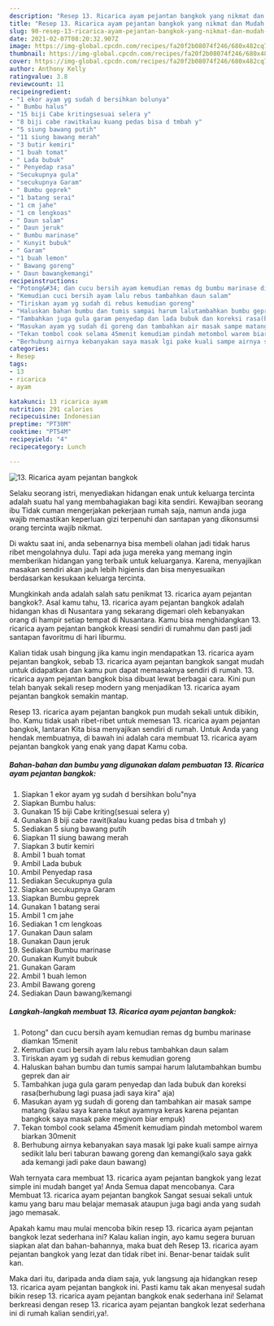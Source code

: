 ```yaml
---
description: "Resep 13. Ricarica ayam pejantan bangkok yang nikmat dan Mudah Dibuat"
title: "Resep 13. Ricarica ayam pejantan bangkok yang nikmat dan Mudah Dibuat"
slug: 90-resep-13-ricarica-ayam-pejantan-bangkok-yang-nikmat-dan-mudah-dibuat
date: 2021-02-07T08:20:32.907Z
image: https://img-global.cpcdn.com/recipes/fa20f2b08074f246/680x482cq70/13-ricarica-ayam-pejantan-bangkok-foto-resep-utama.jpg
thumbnail: https://img-global.cpcdn.com/recipes/fa20f2b08074f246/680x482cq70/13-ricarica-ayam-pejantan-bangkok-foto-resep-utama.jpg
cover: https://img-global.cpcdn.com/recipes/fa20f2b08074f246/680x482cq70/13-ricarica-ayam-pejantan-bangkok-foto-resep-utama.jpg
author: Anthony Kelly
ratingvalue: 3.8
reviewcount: 11
recipeingredient:
- "1 ekor ayam yg sudah d bersihkan bolunya"
- " Bumbu halus"
- "15 biji Cabe kritingsesuai selera y"
- "8 biji cabe rawitkalau kuang pedas bisa d tmbah y"
- "5 siung bawang putih"
- "11 siung bawang merah"
- "3 butir kemiri"
- "1 buah tomat"
- " Lada bubuk"
- " Penyedap rasa"
- "Secukupnya gula"
- "secukupnya Garam"
- " Bumbu geprek"
- "1 batang serai"
- "1 cm jahe"
- "1 cm lengkoas"
- " Daun salam"
- " Daun jeruk"
- " Bumbu marinase"
- " Kunyit bubuk"
- " Garam"
- "1 buah lemon"
- " Bawang goreng"
- " Daun bawangkemangi"
recipeinstructions:
- "Potong&#34; dan cucu bersih ayam kemudian remas dg bumbu marinase diamkan 15menit"
- "Kemudian cuci bersih ayam lalu rebus tambahkan daun salam"
- "Tiriskan ayam yg sudah di rebus kemudian goreng"
- "Haluskan bahan bumbu dan tumis sampai harum lalutambahkan bumbu geprek dan air"
- "Tambahkan juga gula garam penyedap dan lada bubuk dan koreksi rasa(berhubung lagi puasa jadi saya kira&#34; aja)"
- "Masukan ayam yg sudah di goreng dan tambahkan air masak sampe matang (kalau saya karena takut ayamnya keras karena pejantan bangkok saya masak pake megivom biar empuk)"
- "Tekan tombol cook selama 45menit kemudiam pindah metombol warem biarkan 30menit"
- "Berhubung airnya kebanyakan saya masak lgi pake kuali sampe airnya sedikit lalu beri taburan bawang goreng dan kemangi(kalo saya gakk ada kemangi jadi pake daun bawang)"
categories:
- Resep
tags:
- 13
- ricarica
- ayam

katakunci: 13 ricarica ayam 
nutrition: 291 calories
recipecuisine: Indonesian
preptime: "PT30M"
cooktime: "PT54M"
recipeyield: "4"
recipecategory: Lunch

---
```



![13. Ricarica ayam pejantan bangkok](https://img-global.cpcdn.com/recipes/fa20f2b08074f246/680x482cq70/13-ricarica-ayam-pejantan-bangkok-foto-resep-utama.jpg)

Selaku seorang istri, menyediakan hidangan enak untuk keluarga tercinta adalah suatu hal yang membahagiakan bagi kita sendiri. Kewajiban seorang ibu Tidak cuman mengerjakan pekerjaan rumah saja, namun anda juga wajib memastikan keperluan gizi terpenuhi dan santapan yang dikonsumsi orang tercinta wajib nikmat.

Di waktu  saat ini, anda sebenarnya bisa membeli olahan jadi tidak harus ribet mengolahnya dulu. Tapi ada juga mereka yang memang ingin memberikan hidangan yang terbaik untuk keluarganya. Karena, menyajikan masakan sendiri akan jauh lebih higienis dan bisa menyesuaikan berdasarkan kesukaan keluarga tercinta. 



Mungkinkah anda adalah salah satu penikmat 13. ricarica ayam pejantan bangkok?. Asal kamu tahu, 13. ricarica ayam pejantan bangkok adalah hidangan khas di Nusantara yang sekarang digemari oleh kebanyakan orang di hampir setiap tempat di Nusantara. Kamu bisa menghidangkan 13. ricarica ayam pejantan bangkok kreasi sendiri di rumahmu dan pasti jadi santapan favoritmu di hari liburmu.

Kalian tidak usah bingung jika kamu ingin mendapatkan 13. ricarica ayam pejantan bangkok, sebab 13. ricarica ayam pejantan bangkok sangat mudah untuk didapatkan dan kamu pun dapat memasaknya sendiri di rumah. 13. ricarica ayam pejantan bangkok bisa dibuat lewat berbagai cara. Kini pun telah banyak sekali resep modern yang menjadikan 13. ricarica ayam pejantan bangkok semakin mantap.

Resep 13. ricarica ayam pejantan bangkok pun mudah sekali untuk dibikin, lho. Kamu tidak usah ribet-ribet untuk memesan 13. ricarica ayam pejantan bangkok, lantaran Kita bisa menyajikan sendiri di rumah. Untuk Anda yang hendak membuatnya, di bawah ini adalah cara membuat 13. ricarica ayam pejantan bangkok yang enak yang dapat Kamu coba.

<!--inarticleads1-->

##### Bahan-bahan dan bumbu yang digunakan dalam pembuatan 13. Ricarica ayam pejantan bangkok:

1. Siapkan 1 ekor ayam yg sudah d bersihkan bolu&#34;nya
1. Siapkan  Bumbu halus:
1. Gunakan 15 biji Cabe kriting(sesuai selera y)
1. Gunakan 8 biji cabe rawit(kalau kuang pedas bisa d tmbah y)
1. Sediakan 5 siung bawang putih
1. Siapkan 11 siung bawang merah
1. Siapkan 3 butir kemiri
1. Ambil 1 buah tomat
1. Ambil  Lada bubuk
1. Ambil  Penyedap rasa
1. Sediakan Secukupnya gula
1. Siapkan secukupnya Garam
1. Siapkan  Bumbu geprek
1. Gunakan 1 batang serai
1. Ambil 1 cm jahe
1. Sediakan 1 cm lengkoas
1. Gunakan  Daun salam
1. Gunakan  Daun jeruk
1. Sediakan  Bumbu marinase
1. Gunakan  Kunyit bubuk
1. Gunakan  Garam
1. Ambil 1 buah lemon
1. Ambil  Bawang goreng
1. Sediakan  Daun bawang/kemangi




<!--inarticleads2-->

##### Langkah-langkah membuat 13. Ricarica ayam pejantan bangkok:

1. Potong&#34; dan cucu bersih ayam kemudian remas dg bumbu marinase diamkan 15menit
1. Kemudian cuci bersih ayam lalu rebus tambahkan daun salam
1. Tiriskan ayam yg sudah di rebus kemudian goreng
1. Haluskan bahan bumbu dan tumis sampai harum lalutambahkan bumbu geprek dan air
1. Tambahkan juga gula garam penyedap dan lada bubuk dan koreksi rasa(berhubung lagi puasa jadi saya kira&#34; aja)
1. Masukan ayam yg sudah di goreng dan tambahkan air masak sampe matang (kalau saya karena takut ayamnya keras karena pejantan bangkok saya masak pake megivom biar empuk)
1. Tekan tombol cook selama 45menit kemudiam pindah metombol warem biarkan 30menit
1. Berhubung airnya kebanyakan saya masak lgi pake kuali sampe airnya sedikit lalu beri taburan bawang goreng dan kemangi(kalo saya gakk ada kemangi jadi pake daun bawang)




Wah ternyata cara membuat 13. ricarica ayam pejantan bangkok yang lezat simple ini mudah banget ya! Anda Semua dapat mencobanya. Cara Membuat 13. ricarica ayam pejantan bangkok Sangat sesuai sekali untuk kamu yang baru mau belajar memasak ataupun juga bagi anda yang sudah jago memasak.

Apakah kamu mau mulai mencoba bikin resep 13. ricarica ayam pejantan bangkok lezat sederhana ini? Kalau kalian ingin, ayo kamu segera buruan siapkan alat dan bahan-bahannya, maka buat deh Resep 13. ricarica ayam pejantan bangkok yang lezat dan tidak ribet ini. Benar-benar taidak sulit kan. 

Maka dari itu, daripada anda diam saja, yuk langsung aja hidangkan resep 13. ricarica ayam pejantan bangkok ini. Pasti kamu tak akan menyesal sudah bikin resep 13. ricarica ayam pejantan bangkok enak sederhana ini! Selamat berkreasi dengan resep 13. ricarica ayam pejantan bangkok lezat sederhana ini di rumah kalian sendiri,ya!.

